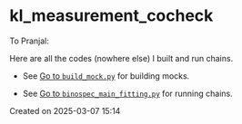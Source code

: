 # kl_measurement_cocheck

To Pranjal:

Here are all the codes (nowhere else) I built and run chains. 

* See [Go to `build_mock.py`](./build_mock.py) for building mocks. 

* See [Go to `binospec_main_fitting.py`](./binospec_main_fitting.py) for running chains.

Created on 2025-03-07 15:14
